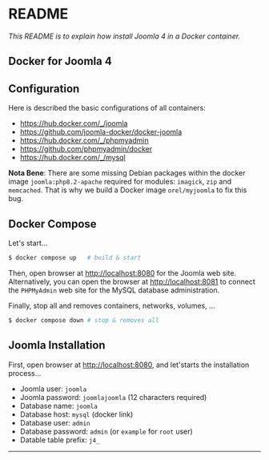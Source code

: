 # README

*This README is to explain how install Joomla 4 in a Docker container.* 

## Docker for Joomla 4

## Configuration

Here is described the basic configurations of all containers:

* https://hub.docker.com/_/joomla
* https://github.com/joomla-docker/docker-joomla
* https://hub.docker.com/_/phpmyadmin
* https://github.com/phpmyadmin/docker
* https://hub.docker.com/_/mysql

**Nota Bene**: There are some missing Debian packages within the docker image
`joomla:php8.2-apache` required for modules: `imagick`, `zip` and `memcached`.
That is why we build a Docker image `orel/myjoomla` to fix this bug.

## Docker Compose

Let's start...

```bash
$ docker compose up   # build & start
```

Then, open browser at <http://localhost:8080> for the Joomla web site.
Alternatively, you can open the browser at <http://localhost:8081> to connect
the `PHPMyAdmin` web site for the MySQL database administration.

Finally, stop all and removes containers, networks, volumes, ...

```bash
$ docker compose down # stop & removes all
```

## Joomla Installation

First, open browser at <http://localhost:8080>, and let'starts the installation process...

* Joomla user: `joomla`
* Joomla password: `joomlajoomla` (12 characters required)
* Database name: `joomla`
* Database host: `mysql` (docker link)
* Database user: `admin`
* Database password: `admin` (or `example` for `root` user)
* Datable table prefix: `j4_`

---
